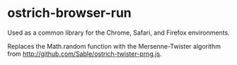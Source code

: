# ostrich-browser-run

Used as a common library for the Chrome, Safari, and Firefox environments.

Replaces the Math.random function with the Mersenne-Twister algorithm from http://github.com/Sable/ostrich-twister-prng.js.
